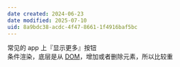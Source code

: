 ```yaml
---
date created: 2024-06-23
date modified: 2025-07-10
uid: 8a9bdc38-acdc-4f47-8661-1f4916baf5bc
---
```


常见的 app 上『显示更多』按钮  
条件渲染，底层是从 [DOM](DOM.md)，增加或者删除元素，所以比较重
